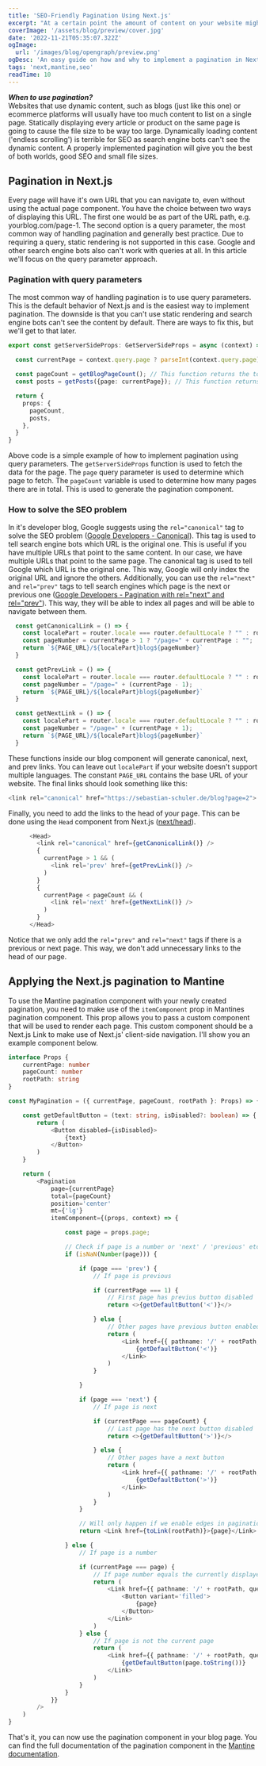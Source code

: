 ```yaml
---
title: 'SEO-Friendly Pagination Using Next.js'
excerpt: "At a certain point the amount of content on your website might be too much for one single page. Long loading times will negatively affect user experience. This article will show you how to implement pagination a possible solution to this using Next.js and Mantine. We'll also discuss alternatives and why they all perform worse than pagination."
coverImage: '/assets/blog/preview/cover.jpg'
date: '2022-11-21T05:35:07.322Z'
ogImage:
  url: '/images/blog/opengraph/preview.png'
ogDesc: 'An easy guide on how and why to implement a pagination in Next.JS'
tags: 'next,mantine,seo'
readTime: 10
---
```

***When to use pagination?***\
Websites that use dynamic content, such as blogs (just like this one) or ecommerce platforms will usually have too much content to list on a single page. Statically displaying every article or product on the same page is going to cause the file size to be way too large. Dynamically loading content ('endless scrolling') is terrible for SEO as search engine bots can't see the dynamic content. A properly implemented pagination will give you the best of both worlds, good SEO and small file sizes.

## Pagination in Next.js

Every page will have it's own URL that you can navigate to, even without using the actual page component. You have the choice between two ways of displaying this URL. The first one would be as part of the URL path, e.g. yourblog.com/page-1. The second option is a query parameter, the most common way of handling pagination and generally best practice. Due to requiring a query, static rendering is not supported in this case. Google and other search engine bots also can't work with queries at all. In this article we'll focus on the query parameter approach.

### Pagination with query parameters

The most common way of handling pagination is to use query parameters. This is the default behavior of Next.js and is the easiest way to implement pagination. The downside is that you can't use static rendering and search engine bots can't see the content by default. There are ways to fix this, but we'll get to that later.

```typescript
export const getServerSideProps: GetServerSideProps = async (context) => {

  const currentPage = context.query.page ? parseInt(context.query.page) : 1;
  
  const pageCount = getBlogPageCount(); // This function returns the total number of pages
  const posts = getPosts({page: currentPage}); // This function returns all posts on a given page

  return {
    props: {
      pageCount,
      posts,
    },
  }
}
```

Above code is a simple example of how to implement pagination using query parameters. The `getServerSideProps` function is used to fetch the data for the page. The `page` query parameter is used to determine which page to fetch. The `pageCount` variable is used to determine how many pages there are in total. This is used to generate the pagination component.

### How to solve the SEO problem

In it's developer blog, Google suggests using the `rel="canonical"` tag to solve the SEO problem ([Google Developers - Canonical](https://developers.google.com/search/docs/crawling-indexing/consolidate-duplicate-urls)). This tag is used to tell search engine bots which URL is the original one. This is useful if you have multiple URLs that point to the same content. In our case, we have multiple URLs that point to the same page. The canonical tag is used to tell Google which URL is the original one. This way, Google will only index the original URL and ignore the others.
Additionally, you can use the `rel="next"` and `rel="prev"` tags to tell search engines which page is the next or previous one ([Google Developers - Pagination with rel="next" and rel="prev"](https://developers.google.com/search/blog/2011/09/pagination-with-relnext-and-relprev)). This way, they will be able to index all pages and will be able to navigate between them.

```typescript
  const getCanonicalLink = () => {
    const localePart = router.locale === router.defaultLocale ? "" : router.locale + "/";
    const pageNumber = currentPage > 1 ? "/page=" + currentPage : "";
    return `${PAGE_URL}/${localePart}blog${pageNumber}`
  }

  const getPrevLink = () => {
    const localePart = router.locale === router.defaultLocale ? "" : router.locale + "/";
    const pageNumber = "/page=" + (currentPage - 1);
    return `${PAGE_URL}/${localePart}blog${pageNumber}`
  }

  const getNextLink = () => {
    const localePart = router.locale === router.defaultLocale ? "" : router.locale + "/";
    const pageNumber = "/page=" + (currentPage + 1);
    return `${PAGE_URL}/${localePart}blog${pageNumber}`
  }
```

These functions inside our blog component will generate canonical, next, and prev links. You can leave out `localePart` if your website doesn't support multiple languages. The constant `PAGE_URL` contains the base URL of your website. The final links should look something like this:

```typescript
<link rel="canonical" href="https://sebastian-schuler.de/blog?page=2">
```

Finally, you need to add the links to the head of your page. This can be done using the `Head` component from Next.js ([next/head](https://nextjs.org/docs/api-reference/next/head)).

```typescript
      <Head>
        <link rel="canonical" href={getCanonicalLink()} />
        {
          currentPage > 1 && (
            <link rel='prev' href={getPrevLink()} />
          )
        }
        {
          currentPage < pageCount && (
            <link rel='next' href={getNextLink()} />
          )
        }
      </Head>
```

Notice that we only add the `rel="prev"` and `rel="next"` tags if there is a previous or next page. This way, we don't add unnecessary links to the head of our page.

## Applying the Next.js pagination to Mantine

To use the Mantine pagination component with your newly created pagination, you need to make use of the `itemComponent` prop in Mantines pagination component. This prop allows you to pass a custom component that will be used to render each page. This custom component should be a Next.js Link to make use of Next.js' client-side navigation. I'll show you an example component below.

```typescript
interface Props {
    currentPage: number
    pageCount: number
    rootPath: string
}

const MyPagination = ({ currentPage, pageCount, rootPath }: Props) => {

    const getDefaultButton = (text: string, isDisabled?: boolean) => {
        return (
            <Button disabled={isDisabled}>
                {text}
            </Button>
        )
    }

    return (
        <Pagination
            page={currentPage}
            total={pageCount}
            position='center'
            mt={'lg'}
            itemComponent={(props, context) => {

                const page = props.page;

                // Check if page is a number or 'next' / 'previous' etc.
                if (isNaN(Number(page))) {

                    if (page === 'prev') {
                        // If page is previous

                        if (currentPage === 1) {
                            // First page has previus button disabled
                            return <>{getDefaultButton('<')}</>

                        } else {
                            // Other pages have previous button enabled
                            return (
                                <Link href={{ pathname: '/' + rootPath, query: { page: currentPage - 1 }, }} passHref>
                                    {getDefaultButton('<')}
                                </Link>
                            )
                        }

                    }

                    if (page === 'next') {
                        // If page is next

                        if (currentPage === pageCount) {
                            // Last page has the next button disabled
                            return <>{getDefaultButton('>')}</>

                        } else {
                            // Other pages have a next button
                            return (
                                <Link href={{ pathname: '/' + rootPath, query: { page: currentPage + 1 }, }} passHref >
                                    {getDefaultButton('>')}
                                </Link>
                            )
                        }
                    }

                    // Will only happen if we enable edges in pagination ('first','last')
                    return <Link href={toLink(rootPath)}>{page}</Link>

                } else {
                    // If page is a number

                    if (currentPage === page) {
                        // If page number equals the currently displayed page
                        return (
                            <Link href={{ pathname: '/' + rootPath, query: page === 1 ? undefined : { page: page }, }} passHref>
                                <Button variant='filled'>
                                    {page}
                                </Button>
                            </Link>
                        )
                    } else {
                        // If page is not the current page
                        return (
                            <Link href={{ pathname: '/' + rootPath, query: { page: page }, }} passHref>
                                {getDefaultButton(page.toString())}
                            </Link>
                        )
                    }
                }
            }}
        />
    )
}
```

That's it, you can now use the pagination component in your blog page. You can find the full documentation of the pagination component in the [Mantine documentation](https://mantine.dev/core/pagination/).
